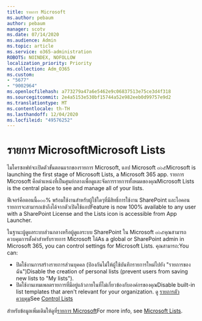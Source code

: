 ```yaml
---
title: รายการ Microsoft
ms.author: pebaum
author: pebaum
manager: scotv
ms.date: 07/14/2020
ms.audience: Admin
ms.topic: article
ms.service: o365-administration
ROBOTS: NOINDEX, NOFOLLOW
localization_priority: Priority
ms.collection: Adm_O365
ms.custom:
- "5677"
- "9002964"
ms.openlocfilehash: a773279a47a6e5462e9c06837513e75ce3d4f318
ms.sourcegitcommit: 2e4a5153e530bf15744a52e982eeb0d99757e9d2
ms.translationtype: MT
ms.contentlocale: th-TH
ms.lasthandoff: 12/04/2020
ms.locfileid: "49576252"
---
```

# <a name="microsoft-lists"></a><span data-ttu-id="e61b1-102">รายการ Microsoft</span><span class="sxs-lookup"><span data-stu-id="e61b1-102">Microsoft Lists</span></span>

<span data-ttu-id="e61b1-103">ไมโครซอฟท์จะเปิดตัวขั้นตอนแรกของรายการ Microsoft, แอป Microsoft ๓๖๕</span><span class="sxs-lookup"><span data-stu-id="e61b1-103">Microsoft is launching the first stage of Microsoft Lists, a Microsoft 365 app.</span></span> <span data-ttu-id="e61b1-104">รายการ Microsoft คือตำแหน่งที่เป็นศูนย์กลางเพื่อดูและจัดการรายการทั้งหมดของคุณ</span><span class="sxs-lookup"><span data-stu-id="e61b1-104">Microsoft Lists is the central place to see and manage all of your lists.</span></span>  
  
<span data-ttu-id="e61b1-105">ฟีเจอร์คือตอนนี้๑๐๐% พร้อมใช้งานสำหรับผู้ใช้ใดๆที่มีสิทธิ์การใช้งาน SharePoint และไอคอนรายการจะสามารถเข้าถึงได้จากตัวเปิดใช้แอป</span><span class="sxs-lookup"><span data-stu-id="e61b1-105">Feature is now 100% available to any user with a SharePoint License and the Lists icon is accessible from App Launcher.</span></span>

<span data-ttu-id="e61b1-106">ในฐานะผู้ดูแลระบบส่วนกลางหรือผู้ดูแลระบบ SharePoint ใน Microsoft ๓๖๕คุณสามารถควบคุมการตั้งค่าสำหรับรายการ Microsoft ได้</span><span class="sxs-lookup"><span data-stu-id="e61b1-106">As a global or SharePoint admin in Microsoft 365, you can control settings for Microsoft Lists.</span></span> <span data-ttu-id="e61b1-107">คุณสามารถ:</span><span class="sxs-lookup"><span data-stu-id="e61b1-107">You can:</span></span>

- <span data-ttu-id="e61b1-108">ปิดใช้งานการสร้างรายการส่วนบุคคล (ป้องกันไม่ให้ผู้ใช้บันทึกรายการใหม่ไปยัง "รายการของฉัน")</span><span class="sxs-lookup"><span data-stu-id="e61b1-108">Disable the creation of personal lists (prevent users from saving new lists to "My lists").</span></span>
- <span data-ttu-id="e61b1-109">ปิดใช้งานเทมเพลตรายการที่มีอยู่แล้วภายในที่ไม่เกี่ยวข้องกับองค์กรของคุณ</span><span class="sxs-lookup"><span data-stu-id="e61b1-109">Disable built-in list templates that aren't relevant for your organization.</span></span>
<span data-ttu-id="e61b1-110">ดู [รายการตัวควบคุม](https://docs.microsoft.com/sharepoint/control-lists)</span><span class="sxs-lookup"><span data-stu-id="e61b1-110">See [Control Lists](https://docs.microsoft.com/sharepoint/control-lists)</span></span>

<span data-ttu-id="e61b1-111">สำหรับข้อมูลเพิ่มเติมให้ดูที่[รายการ Microsoft](https://aka.ms/microsoftlists)</span><span class="sxs-lookup"><span data-stu-id="e61b1-111">For more info, see [Microsoft Lists](https://aka.ms/microsoftlists).</span></span>
